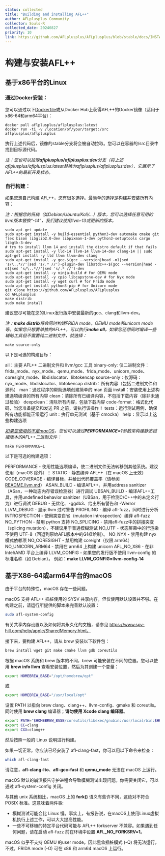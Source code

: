 ```yaml
---
status: collected
title: "Building and installing AFL++"
author: AFLplusplus Community
collector: Souls-R
collected_date: 20240827
priority: 10
link: https://github.com/AFLplusplus/AFLplusplus/blob/stable/docs/INSTALL.md
---
```

# 构建与安装AFL++

## 基于x86平台的Linux

### 通过Docker安装：

您可以通过以下[Dockerfile](https://hctt.hust.openatom.club/posts/aflplusplus/Dockerfile)或从Docker Hub上获得AFL++的Docker镜像（适用于x86-64和arm64平台）：

```shell
docker pull aflplusplus/aflplusplus:latest
docker run -ti -v /location/of/your/target:/src aflplusplus/aflplusplus
```

执行上述代码后，镜像的stable分支将会被自动拉取。您可以在容器的/src目录中找到目标源代码。

*注：您也可以拉取**aflplusplus/aflplusplus:dev**分支（将上述aflplusplus/aflplusplus:latest替换为aflplusplus/aflplusplus:dev），它展示了AFL++的最新开发状态。*

### 自行构建：

如果您想自己构建 AFL++，您有很多选择。最简单的选择是构建并安装所有内容：

*注：根据您的系统（如Debian/Ubuntu/Kali/...）版本，您可以选择任意可用的llvm版本替换“-14”，我们建议使用llvm-13或更新的版本。*

```shell
sudo apt-get update
sudo apt-get install -y build-essential python3-dev automake cmake git flex bison libglib2.0-dev libpixman-1-dev python3-setuptools cargo libgtk-3-dev
# try to install llvm 14 and install the distro default if that fails
sudo apt-get install -y lld-14 llvm-14 llvm-14-dev clang-14 || sudo apt-get install -y lld llvm llvm-dev clang
sudo apt-get install -y gcc-$(gcc --version|head -n1|sed 's/\..*//'|sed 's/.* //')-plugin-dev libstdc++-$(gcc --version|head -n1|sed 's/\..*//'|sed 's/.* //')-dev
sudo apt-get install -y ninja-build # for QEMU mode
sudo apt-get install -y cpio libcapstone-dev # for Nyx mode
sudo apt-get install -y wget curl # for Frida mode
sudo apt-get install python3-pip # for Unicorn mode
git clone https://github.com/AFLplusplus/AFLplusplus
cd AFLplusplus
make distrib
sudo make install
```

建议您尽可能在您的Linux发行版中安装最新的gcc、clang和llvm-dev。

*注：**make distrib**将会同时构建FRIDA mode，QEMU mode和unicorn mode等。如果您只想要单独的AFL++，可以执行**make all**。如果您还想同时编译一些辅助工具但不需要纯二进制文件，就选择：*

```shell
make source-only
```

以下是可选的构建目标：

all：主要 AFL++ 二进制文件和 llvm/gcc 工具
binary-only: 仅二进制文件：frida_mode、nyx_mode、qemu_mode、frida_mode、unicorn_mode、coresight_mode、libdislocator、libtokencap
source-only：仅源码：nyx_mode、libdislocator、libtokencap
distrib：所有内容（包括二进制文件和源码）
man：通过程序的帮助选项创建简单的 man 页面
install：安装使用上述构建选项编译的所有内容
clean：清除所有已编译内容，不包括下载内容（除非未通过检验）
deepclean：清除所有内容，包括下载内容
code-format：格式化代码，当您准备提交和发送 PR 之前，请执行该操作！
tests：运行测试用例，确保所有功能都能正常运行
unit：执行单元测试（基于 cmocka）
help：显示以上这些构建选项

*[如果您使用的不是macOS](https://developer.apple.com/library/archive/qa/qa1118/_index.html)，您也可以通过**PERFORMANCE=1**参数来构建静态链接版本的AFL++二进制文件：*

```shell
make PERFORMANCE=1
```

以下是可选的构建选项：

PERFORMANCE - 使用性能选项编译，使二进制文件无法转移到其他系统。建议使用（macOS 除外）！
STATIC - 静态编译 AFL++（在 macOS 上无效）
CODE_COVERAGE - 编译目标，并给出代码覆盖率（请参阅 [README.llvm.md](https://hctt.hust.openatom.club/posts/aflplusplus/instrumentation/README.llvm.md)）<!-- 原文为compile the target for code coverage  -->
ASAN_BUILD - 编译AFL++，并用address sanitizer（ASan，一种动态内存错误检测器）进行调试<!--未找到address sanitizer的合适翻译-->
UBSAN_BUILD - 编译AFL++工具，并用undefined behavior sanitizer（UBSan，用于检测C/C++中的未定义行为）进行调试
DEBUG - 无优化、-ggdb3、给出所有警告和 -Werror
LLVM_DEBUG - 显示 llvm 过时警告
PROFILING - 编译 afl-fuzz，同时进行分析<!-- 原文为compile afl-fuzz with profiling information -->
INTROSPECTION - 使用突变自省（mutation introspection）编译 afl-fuzz
NO_PYTHON - 禁用 python 支持
NO_SPLICING - 禁用afl-fuzz中的拼接突变（splicing mutation），不建议用于普通模糊测试
NO_UTF - 状态屏幕中的行渲染不使用 UTF-8（回退到原始AFL版本中的G1框绘制）。
NO_NYX - 禁用构建 nyx 模式依赖项
NO_CORESIGHT - 禁用构建 coreight（仅限 arm64）
NO_UNICORN_ARM64 - 禁用在 arm64 上构建 unicorn
AFL_NO_X86 - 在非 Intel/AMD 平台上编译
LLVM_CONFIG - 如果您的发行版不使用 llvm-config 的标准名称（如 Debian）。
例如：**make LLVM_CONFIG=llvm-config-14**

## 基于X86-64或arm64平台的macOS

由于平台的特殊性，macOS 存在一些问题。

macOS 支持 AFL++ 插桩<!--instrumentation-->使用的 SYSV 共享内存，但仅使用默认设置并不够。在构建之前，请运行所提供的脚本来完善默认设置：

```sh
sudo afl-system-config
```

有关共享内存设置以及如何将其永久化的文档，请参见 https://www.spy-hill.com/help/apple/SharedMemory.html。

接下来，要构建 AFL++，请从 brew 安装以下软件包：

```sh
brew install wget git make cmake llvm gdb coreutils
```

根据 macOS 系统和 brew 版本的不同，brew 可能安装在不同的位置。您可以使用 **brew info llvm** 查看安装位置，然后为其创建一个变量：

```sh
export HOMEBREW_BASE="/opt/homebrew/opt"
```

或

```sh
export HOMEBREW_BASE="/usr/local/opt"
```

设置 PATH 以指向 brew clang、clang++、llvm-config、gmake 和 coreutils。同时使用 **brew clang** 编译器；**请勿使用 Xcode clang 编译器**。

```sh
export PATH="$HOMEBREW_BASE/coreutils/libexec/gnubin:/usr/local/bin:$HOMEBREW_BASE/llvm/bin:$PATH"
export CC=clang
export CXX=clang++
```

然后按照一般的 Linux 说明进行构建。

如果一切正常，你应该已经安装了 afl-clang-fast，你可以用以下命令来检查：

```sh
which afl-clang-fast
```

请注意，**afl-clang-lto**、**afl-gcc-fast** 和 **qemu_mode** 无法在 macOS 上运行。

macOS 默认的崩溃报告守护进程会导致模糊测试<!--fuzzing-->出现问题。你需要关闭它，可以通过 afl-system-config 关闭。

与其他 unix 系统相比，macOS 上的 **fork()** 语义有些许不同，这绝对不符合 POSIX 标准。这意味着两件事:

- 模糊测试<!--fuzzing-->可能会比 Linux 慢。事实上，有报告说，在macOS上使用Linux虚拟机执行上述工作，可以大大提高性能。
- 一些不可移植的特定平台代码可能与 AFL++ forkserver 不兼容。如果遇到任何问题，请在启动 afl-fuzz 前在环境中设置 **AFL_NO_FORKSRV=1**。

macOS 似乎不支持 QEMU 的user mode，因此黑盒插桩模式 (-Q) 将无法运行。不过，FRIDA mode (-O) 可在 x86 和 arm64 macOS 上运行。